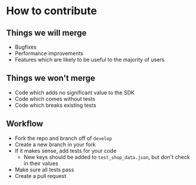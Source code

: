 # How to contribute

## Things we will merge

* Bugfixes
* Performance improvements
* Features which are likely to be useful to the majority of users

## Things we won't merge

* Code which adds no significant value to the SDK
* Code which comes without tests
* Code which breaks existing tests

## Workflow

* Fork the repo and branch off of `develop`
* Create a new branch in your fork
* If it makes sense, add tests for your code 
  * New keys should be added to `test_shop_data.json`, but don't check in their values
* Make sure all tests pass
* Create a pull request
